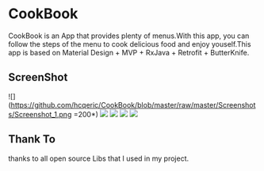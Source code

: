 # CookBook
CookBook is an App that provides plenty of menus.With this app, you can follow the steps of the menu to cook delicious food and enjoy youself.This app is based on Material Design + MVP + RxJava + Retrofit + ButterKnife.
## ScreenShot

![](https://github.com/hcqeric/CookBook/blob/master/raw/master/Screenshots/Screenshot_1.png =200*)
![](https://github.com/hcqeric/CookBook/blob/master/raw/master/Screenshots/Screenshot_2.png)
![](https://github.com/hcqeric/CookBook/blob/master/raw/master/Screenshots/Screenshot_3.png)
![](https://github.com/hcqeric/CookBook/blob/master/raw/master/Screenshots/Screenshot_4.png)
![](https://github.com/hcqeric/CookBook/blob/master/raw/master/Screenshots/Screenshot_5.png)

## Thank To
thanks to all open source Libs that I used in my project.
